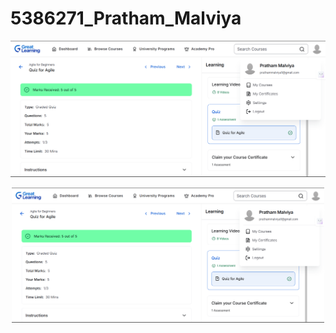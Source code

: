 # 5386271_Pratham_Malviya
![Great Learning Certificate](GreatLearning.png)
<p align="center">
  <img src="GreatLearning.png" alt="Great Learning Certificate" width="500"/>
</p>
